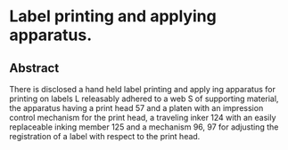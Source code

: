 # Label printing and applying apparatus.

## Abstract
There is disclosed a hand held label printing and apply ing apparatus for printing on labels L releasably adhered to a web S of supporting material, the apparatus having a print head 57 and a platen with an impression control mechanism for the print head, a traveling inker 124 with an easily replaceable inking member 125 and a mechanism 96, 97 for adjusting the registration of a label with respect to the print head.
